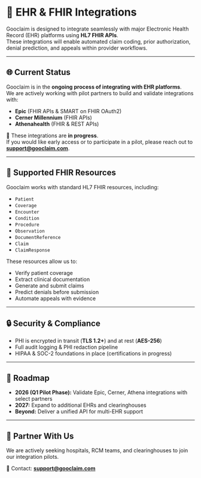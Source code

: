 # 🔗 EHR & FHIR Integrations

Gooclaim is designed to integrate seamlessly with major Electronic Health Record (EHR) platforms using **HL7 FHIR APIs**.  
These integrations will enable automated claim coding, prior authorization, denial prediction, and appeals within provider workflows.

---

## 🌐 Current Status
Gooclaim is in the **ongoing process of integrating with EHR platforms**.  
We are actively working with pilot partners to build and validate integrations with:

- **Epic** (FHIR APIs & SMART on FHIR OAuth2)  
- **Cerner Millennium** (FHIR APIs)  
- **Athenahealth** (FHIR & REST APIs)  

📌 These integrations are **in progress**.  
If you would like early access or to participate in a pilot, please reach out to **support@gooclaim.com**.

---

## 📖 Supported FHIR Resources
Gooclaim works with standard HL7 FHIR resources, including:  

- `Patient`  
- `Coverage`  
- `Encounter`  
- `Condition`  
- `Procedure`  
- `Observation`  
- `DocumentReference`  
- `Claim`  
- `ClaimResponse`  

These resources allow us to:  
- Verify patient coverage  
- Extract clinical documentation  
- Generate and submit claims  
- Predict denials before submission  
- Automate appeals with evidence  

---

## 🔒 Security & Compliance
- PHI is encrypted in transit (**TLS 1.2+**) and at rest (**AES-256**)  
- Full audit logging & PHI redaction pipeline  
- HIPAA & SOC-2 foundations in place (certifications in progress)  

---

## 🚀 Roadmap
- **2026 (Q1 Pilot Phase):** Validate Epic, Cerner, Athena integrations with select partners  
- **2027:** Expand to additional EHRs and clearinghouses  
- **Beyond:** Deliver a unified API for multi-EHR support  

---

## 🤝 Partner With Us
We are actively seeking hospitals, RCM teams, and clearinghouses to join our integration pilots.  

📧 Contact: **support@gooclaim.com**  
